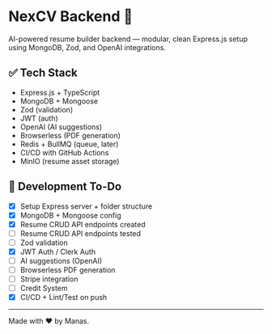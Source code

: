 # NexCV Backend 🧠

AI-powered resume builder backend — modular, clean Express.js setup using MongoDB, Zod, and OpenAI integrations.

## ✅ Tech Stack

- Express.js + TypeScript
- MongoDB + Mongoose
- Zod (validation)
- JWT (auth)
- OpenAI (AI suggestions)
- Browserless (PDF generation)
- Redis + BullMQ (queue, later)
- CI/CD with GitHub Actions
- MinIO (resume asset storage)

## 🚧 Development To-Do

- [x] Setup Express server + folder structure
- [x] MongoDB + Mongoose config
- [x] Resume CRUD API endpoints created
- [ ] Resume CRUD API endpoints tested
- [ ] Zod validation
- [x] JWT Auth / Clerk Auth
- [ ] AI suggestions (OpenAI)
- [ ] Browserless PDF generation
- [ ] Stripe integration
- [ ] Credit System
- [x] CI/CD + Lint/Test on push

---

Made with ❤️ by Manas.
